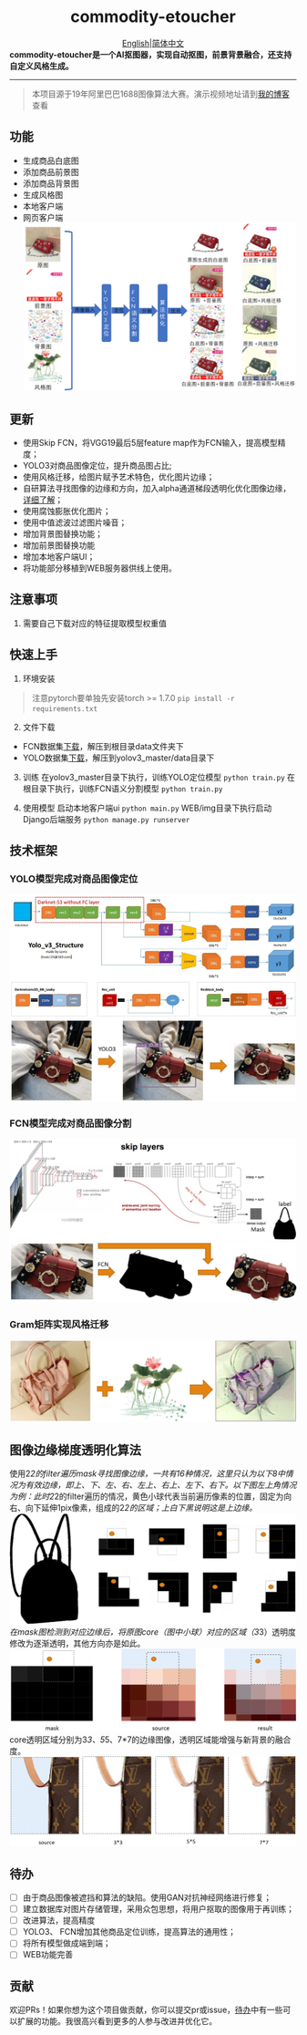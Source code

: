 <div align="center">
<h1>commodity-etoucher</h1>
<a href="./README_en.md">English</a>|<a href="./README.md">简体中文</a>
</div>
<strong>commodity-etoucher是一个AI抠图器，实现自动抠图，前景背景融合，还支持自定义风格生成。</strong>

<hr>

> 本项目源于19年阿里巴巴1688图像算法大赛。演示视频地址请到[我的博客](http://img.cmlt.fun/article/fcn演示.mp4)查看

## 功能
- 生成商品白底图
- 添加商品前景图
- 添加商品背景图
- 生成风格图
- 本地客户端
- 网页客户端
  ![](readme.assets/20230617144416.png)

## 更新

- 使用Skip FCN，将VGG19最后5层feature map作为FCN输入，提高模型精度；
- YOLO3对商品图像定位，提升商品图占比;
- 使用风格迁移，给图片赋予艺术特色，优化图片边缘；
- 自研算法寻找图像的边缘和方向，加入alpha通道梯段透明化优化图像边缘，[详细了解](#图像边缘梯度透明化算法)；
- 使用腐蚀膨胀优化图片；
- 使用中值滤波过滤图片噪音；
- 增加背景图替换功能；
- 增加前景图替换功能
- 增加本地客户端UI；
- 将功能部分移植到WEB服务器供线上使用。

## 注意事项
1. 需要自己下载对应的特征提取模型权重值

## 快速上手

1. 环境安装
> 注意pytorch要单独先安装torch >= 1.7.0
> `pip install -r requirements.txt`

2. 文件下载
- FCN数据集[下载](http://img.cmlt.fun/article/fcnbagdata.zip)，解压到根目录data文件夹下
- YOLO数据集[下载](http://img.cmlt.fun/article/yolobagdata.zip)，解压到yolov3_master/data目录下

3. 训练
在yolov3_master目录下执行，训练YOLO定位模型
`python train.py`
在根目录下执行，训练FCN语义分割模型
`python train.py`

4. 使用模型
启动本地客户端ui
`python main.py`
WEB/img目录下执行启动Django后端服务
`python manage.py runserver`
## 技术框架
### YOLO模型完成对商品图像定位
![](readme.assets/20230617151406.png)
![](readme.assets/20230617151429.png)

### FCN模型完成对商品图像分割
![](readme.assets/20230617151742.png)
![](readme.assets/20230617151812.png)

### Gram矩阵实现风格迁移
![](readme.assets/20230617151855.png)

## 图像边缘梯度透明化算法
使用2*2的filter遍历mask寻找图像边缘，一共有16种情况，这里只认为以下8中情况为有效边缘，即上、下、左、右、左上、右上、左下、右下。以下图左上角情况为例：此时2*2的filter遍历的情况，黄色小球代表当前遍历像素的位置，固定为向右、向下延伸1pix像素，组成的2*2的区域；上白下黑说明这是上边缘。
![](readme.assets/20230617152620.png)
在mask图检测到对应边缘后，将原图core（图中小球）对应的区域（3*3）透明度修改为逐渐透明，其他方向亦是如此。
![](readme.assets/20230617153343.png)
core透明区域分别为3*3、5*5、7*7的边缘图像，透明区域能增强与新背景的融合度。
![](readme.assets/20230617153408.png)

## 待办
- [ ] 由于商品图像被遮挡和算法的缺陷。使用GAN对抗神经网络进行修复；
- [ ] 建立数据库对图片存储管理，采用众包思想，将用户抠取的图像用于再训练；
- [ ] 改进算法，提高精度
- [ ] YOLO3、 FCN增加其他商品定位训练，提高算法的通用性；
- [ ] 将所有模型做成端到端；
- [ ] WEB功能完善

## 贡献
欢迎PRs！如果你想为这个项目做贡献，你可以提交pr或issue，[待办](#待办)中有一些可以扩展的功能。我很高兴看到更多的人参与改进并优化它。